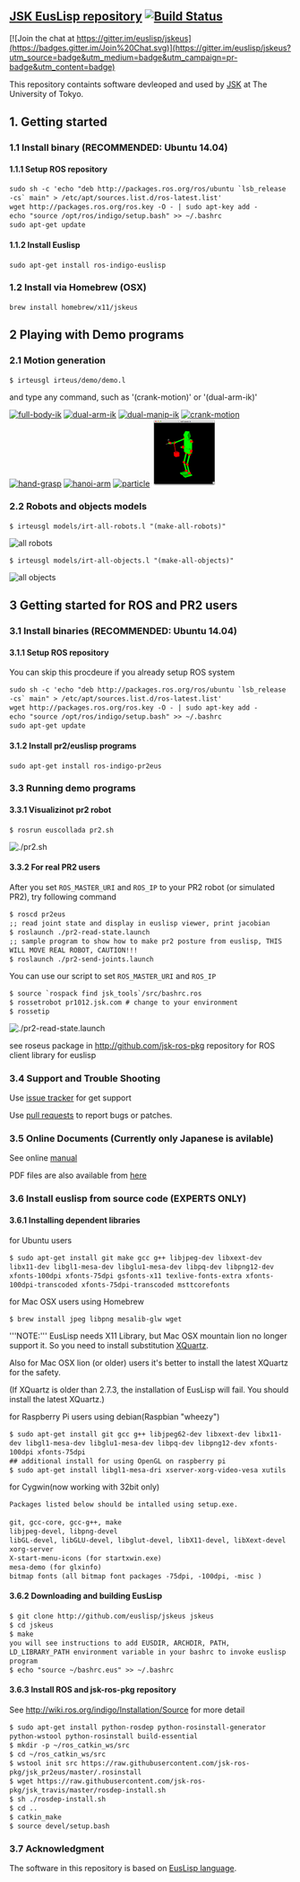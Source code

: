 ## [JSK EusLisp repository](http://jskeus.sourceforge.net) [![Build Status](https://travis-ci.org/euslisp/jskeus.png?branch=master)](https://travis-ci.org/euslisp/jskeus)

[![Join the chat at https://gitter.im/euslisp/jskeus](https://badges.gitter.im/Join%20Chat.svg)](https://gitter.im/euslisp/jskeus?utm_source=badge&utm_medium=badge&utm_campaign=pr-badge&utm_content=badge)


This repository containts software devleoped and used by [JSK](http://www.jsk.t.u-tokyo.ac.jp) at The University of Tokyo.

## 1. Getting started

### 1.1 Install binary (RECOMMENDED: Ubuntu 14.04)

#### 1.1.1 Setup ROS repository
```
sudo sh -c 'echo "deb http://packages.ros.org/ros/ubuntu `lsb_release -cs` main" > /etc/apt/sources.list.d/ros-latest.list'
wget http://packages.ros.org/ros.key -O - | sudo apt-key add -
echo "source /opt/ros/indigo/setup.bash" >> ~/.bashrc
sudo apt-get update
```
#### 1.1.2 Install Euslisp
```
sudo apt-get install ros-indigo-euslisp
```

### 1.2 Install via Homebrew (OSX)
```
brew install homebrew/x11/jskeus
```

## 2 Playing with Demo programs

### 2.1 Motion generation
```
$ irteusgl irteus/demo/demo.l
```
and type any command, such as '(crank-motion)' or '(dual-arm-ik)'


[![full-body-ik](images/Full-body-ik.png)](https://github.com/euslisp/jskeus/blob/master/irteus/demo/full-body-ik.l)
[![dual-arm-ik](images/Dual-arm-ik.png)](https://github.com/euslisp/jskeus/blob/master/irteus/demo/dual-arm-ik.l)
[![dual-manip-ik](images/Dual-manip-ik.png)](https://github.com/euslisp/jskeus/blob/master/irteus/demo/dual-manip-ik.l)
[![crank-motion](images/Crank-motion.png)](https://github.com/euslisp/jskeus/blob/master/irteus/demo/crank-motion.l)
[![hand-grasp](images/Hand-grasp.png)](https://github.com/euslisp/jskeus/blob/master/irteus/demo/hand-grasp-ik.l)
[![hanoi-arm](images/Hanoi-arm.png)](https://github.com/euslisp/jskeus/blob/master/irteus/demo/hanoi-arm.l)
[![particle](images/Particle.png)](https://github.com/euslisp/jskeus/blob/master/irteus/demo/particle.l)
[![null-space-ik](images/Null-space-ik.png)](https://github.com/euslisp/jskeus/blob/master/irteus/demo/null-space-ik.l)

### 2.2 Robots and objects models
```
$ irteusgl models/irt-all-robots.l "(make-all-robots)"
```
![all robots](images/irt-all-robots.png)

```
$ irteusgl models/irt-all-objects.l "(make-all-objects)"
```
![all objects](images/irt-all-objects.png)

## 3 Getting started for ROS and PR2 users

### 3.1 Install binaries (RECOMMENDED: Ubuntu 14.04)

#### 3.1.1 Setup ROS repository

You can skip this procdeure if you already setup ROS system
```
sudo sh -c 'echo "deb http://packages.ros.org/ros/ubuntu `lsb_release -cs` main" > /etc/apt/sources.list.d/ros-latest.list'
wget http://packages.ros.org/ros.key -O - | sudo apt-key add -
echo "source /opt/ros/indigo/setup.bash" >> ~/.bashrc
sudo apt-get update
```
#### 3.1.2 Install pr2/euslisp programs

```
sudo apt-get install ros-indigo-pr2eus
```

### 3.3 Running demo programs

#### 3.3.1 Visualizinot pr2 robot
```
$ rosrun euscollada pr2.sh
```

![./pr2.sh](images/Pr2eus.png)

#### 3.3.2 For real PR2 users

After you set `ROS_MASTER_URI` and `ROS_IP` to your PR2 robot (or simulated PR2), try following command

```
$ roscd pr2eus
;; read joint state and display in euslisp viewer, print jacobian
$ roslaunch ./pr2-read-state.launch
;; sample program to show how to make pr2 posture from euslisp, THIS WILL MOVE REAL ROBOT, CAUTION!!!
$ roslaunch ./pr2-send-joints.launch
```

You can use our script to set  `ROS_MASTER_URI` and `ROS_IP`
```
$ source `rospack find jsk_tools`/src/bashrc.ros
$ rossetrobot pr1012.jsk.com # change to your environment
$ rossetip

```

![./pr2-read-state.launch](images/Pr2-read-state.png)


see roseus package in http://github.com/jsk-ros-pkg repository for ROS client library for euslisp

### 3.4 Support and Trouble Shooting


Use [issue tracker](https://github.com/euslisp/jskeus/issues) for get support

Use [pull requests](https://github.com/euslisp/jskeus/pulls) to report bugs or patches.

### 3.5 Online Documents (Currently only Japanese is avilable)

See online [manual](http://euslisp.github.io/jskeus/)

PDF files are also available from [here](https://github.com/euslisp/jskeus/raw/master/doc/jmanual.pdf)

### 3.6 Install euslisp from source code  (EXPERTS ONLY)

#### 3.6.1 Installing dependent libraries

for Ubuntu users
```
$ sudo apt-get install git make gcc g++ libjpeg-dev libxext-dev libx11-dev libgl1-mesa-dev libglu1-mesa-dev libpq-dev libpng12-dev xfonts-100dpi xfonts-75dpi gsfonts-x11 texlive-fonts-extra xfonts-100dpi-transcoded xfonts-75dpi-transcoded msttcorefonts
```

for Mac OSX users using Homebrew
```
$ brew install jpeg libpng mesalib-glw wget
```

'''NOTE:'''
EusLisp needs X11 Library, but Mac OSX mountain lion no longer support it. So you need to install substitution [XQuartz](http://xquartz.macosforge.org/landing/).

Also for Mac OSX lion (or older) users it's better to install the latest XQuartz for the safety.

(If XQuartz is older than 2.7.3, the installation of EusLisp will fail. You should install the latest XQuartz.)


for Raspberry Pi users using debian(Raspbian "wheezy")
```
$ sudo apt-get install git gcc g++ libjpeg62-dev libxext-dev libx11-dev libgl1-mesa-dev libglu1-mesa-dev libpq-dev libpng12-dev xfonts-100dpi xfonts-75dpi
## additional install for using OpenGL on raspberry pi
$ sudo apt-get install libgl1-mesa-dri xserver-xorg-video-vesa xutils
```
for Cygwin(now working with 32bit only)
```
Packages listed below should be intalled using setup.exe.

git, gcc-core, gcc-g++, make
libjpeg-devel, libpng-devel
libGL-devel, libGLU-devel, libglut-devel, libX11-devel, libXext-devel
xorg-server
X-start-menu-icons (for startxwin.exe)
mesa-demo (for glxinfo)
bitmap fonts (all bitmap font packages -75dpi, -100dpi, -misc )
```

#### 3.6.2 Downloading and building EusLisp
```
$ git clone http://github.com/euslisp/jskeus jskeus
$ cd jskeus
$ make
you will see instructions to add EUSDIR, ARCHDIR, PATH, LD_LIBRARY_PATH environment variable in your bashrc to invoke euslisp program
$ echo "source ~/bashrc.eus" >> ~/.bashrc
```

#### 3.6.3  Install ROS and jsk-ros-pkg repository

See http://wiki.ros.org/indigo/Installation/Source for more detail

```
$ sudo apt-get install python-rosdep python-rosinstall-generator python-wstool python-rosinstall build-essential
$ mkdir -p ~/ros_catkin_ws/src
$ cd ~/ros_catkin_ws/src
$ wstool init src https://raw.githubusercontent.com/jsk-ros-pkg/jsk_pr2eus/master/.rosinstall
$ wget https://raw.githubusercontent.com/jsk-ros-pkg/jsk_travis/master/rosdep-install.sh
$ sh ./rosdep-install.sh
$ cd ..
$ catkin_make
$ source devel/setup.bash
```

### 3.7 Acknowledgment

The software in this repository is based on [EusLisp language](http://euslisp.sourceforge.net).
